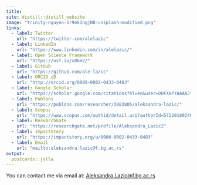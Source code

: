 ```yaml
---
title: 
site: distill::distill_website
image: "trinity-nguyen-5r9mk1ngjN8-unsplash-modified.png"
links:
  - label: Twitter
    url: "https://twitter.com/alelazic"
  - label: LinkedIn
    url: "https://www.linkedin.com/in/alelazic/"
  - label: Open Science Framework
    url: "https://osf.io/x8bm2/"
  - label: GitHub
    url: "https://github.com/ale-lazic"
  - label: ORCID iD
    url: "http://orcid.org/0000-0002-0433-0483"
  - label: Google Scholar
    url: "https://scholar.google.com/citations?hl=en&user=DOFXaPYAAAAJ"
  - label: Publons
    url: "https://publons.com/researcher/3883805/aleksandra-lazic/"
  - label: Scopus
    url: "https://www.scopus.com/authid/detail.uri?authorId=57220189240"
  - label: ResearchGate
    url: "https://researchgate.net/profile/Aleksandra_Lazic2"
  - label: ImpactStory
    url: "https://impactstory.org/u/0000-0002-0433-0483"
  - label: Email
    url: "mailto:aleksandra.lazic@f.bg.ac.rs"
output:
  postcards::jolla
---
```

You can contact me via email at: <a href = "mailto: aleksandra.lazic@f.bg.ac.rs">Aleksandra.Lazic@f.bg.ac.rs</a>
